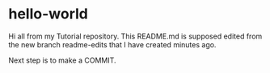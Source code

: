 # hello-world

   Hi all from my Tutorial repository.
   This README.md is supposed edited from the new branch readme-edits that I have created minutes ago.
   
   Next step is to make a COMMIT.
